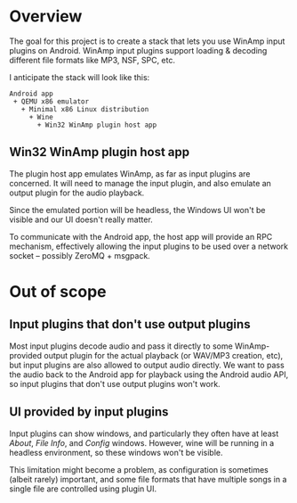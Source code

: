 # Overview

The goal for this project is to create a stack that lets you use WinAmp input plugins on Android. WinAmp input plugins support loading & decoding different file formats like MP3, NSF, SPC, etc.

I anticipate the stack will look like this:

    Android app
     + QEMU x86 emulator
       + Minimal x86 Linux distribution
         + Wine
           + Win32 WinAmp plugin host app

## Win32 WinAmp plugin host app

The plugin host app emulates WinAmp, as far as input plugins are concerned. It will need to manage the input plugin, and also emulate an output plugin for the audio playback.

Since the emulated portion will be headless, the Windows UI won't be visible and our UI doesn't really matter.

To communicate with the Android app, the host app will provide an RPC mechanism, effectively allowing the input plugins to be used over a network socket – possibly ZeroMQ + msgpack.

# Out of scope

## Input plugins that don't use output plugins

Most input plugins decode audio and pass it directly to some WinAmp-provided output plugin for the actual playback (or WAV/MP3 creation, etc), but input plugins are also allowed to output audio directly. We want to pass the audio back to the Android app for playback using the Android audio API, so input plugins that don't use output plugins won't work.

## UI provided by input plugins

Input plugins can show windows, and particularly they often have at least _About_, _File Info_, and _Config_ windows. However, wine will be running in a headless environment, so these windows won't be visible.

This limitation might become a problem, as configuration is sometimes (albeit rarely) important, and some file formats that have multiple songs in a single file are controlled using plugin UI.

